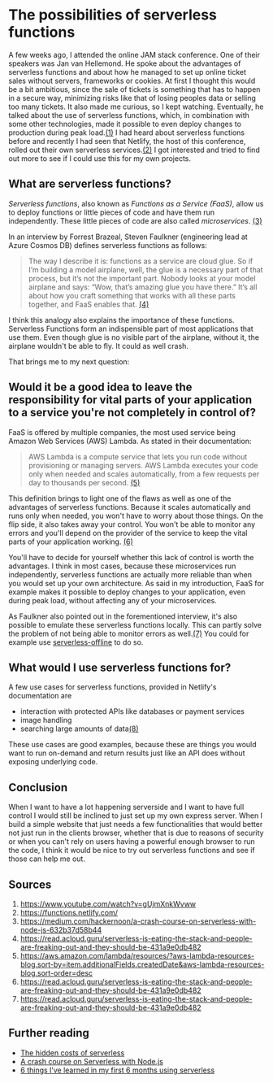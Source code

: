 # The possibilities of serverless functions

A few weeks ago, I attended the online JAM stack conference. One of their speakers was Jan van Hellemond. He spoke about the advantages of serverless functions and about how he managed to set up online ticket sales without servers, frameworks or cookies. At first I thought this would be a bit ambitious, since the sale of tickets is something that has to happen in a secure way, minimizing risks like that of losing peoples data or selling too many tickets. It also made me curious, so I kept watching. Eventually, he talked about the use of serverless functions, which, in combination with some other technologies, made it possible to even deploy changes to production during peak load.[(1)][1] I had heard about serverless functions before and recently I had seen that Netlify, the host of this conference, rolled out their own serverless services.[(2)][2] I got interested and tried to find out more to see if I could use this for my own projects.

## What are serverless functions?
*Serverless functions*, also known as *Functions as a Service (FaaS)*, allow us to deploy functions or little pieces of code and have them run independently. These little pieces of code are also called *microservices*. [(3)][3]

In an interview by Forrest Brazeal, Steven Faulkner (engineering lead at Azure Cosmos DB) defines serverless functions as follows:

> The way I describe it is: functions as a service are cloud glue. So if I’m building a model airplane, well, the glue is a necessary part of that process, but it’s not the important part. Nobody looks at your model airplane and says: “Wow, that’s amazing glue you have there.” It’s all about how you craft something that works with all these parts together, and FaaS enables that. [(4)][4]

I think this analogy also explains the importance of these functions. Serverless Functions form an indispensible part of most applications that use them. Even though glue is no visible part of the airplane, without it, the airplane wouldn't be able to fly. It could as well crash.

That brings me to my next question:

## Would it be a good idea to leave the responsibility for vital parts of your application to a service you're not completely in control of?

FaaS is offered by multiple companies, the most used service being Amazon Web Services (AWS) Lambda. As stated in their documentation:

> AWS Lambda is a compute service that lets you run code without provisioning or managing servers. AWS Lambda executes your code only when needed and scales automatically, from a few requests per day to thousands per second. [(5)][5]

This definition brings to light one of the flaws as well as one of the advantages of serverless functions. Because it scales automatically and runs only when needed, you won't have to worry about those things. On the flip side, it also takes away your control. You won't be able to monitor any errors and you'll depend on the provider of the service to keep the vital parts of your application working. [(6)][6]

You'll have to decide for yourself whether this lack of control is worth the advantages. I think in most cases, because these microservices run independently, serverless functions are actually more reliable than when you would set up your own architecture. As said in my introduction, FaaS  for example makes it possible to deploy changes to your application, even during peak load, without affecting any of your microservices.

As Faulkner also pointed out in the forementioned interview, it's also possible to emulate these serverless functions locally. This can partly solve the problem of not being able to monitor errors as well.[(7)][6] You could for example use [serverless-offline](https://www.npmjs.com/package/serverless-offline) to do so.

## What would I use serverless functions for?
A few use cases for serverless functions, provided in Netlify's documentation are
- interaction with protected APIs like databases or payment services
- image handling
- searching large amounts of data[(8)][8]

These use cases are good examples, because these are things you would want to run on-demand and return results just like an API does without exposing underlying code.

## Conclusion
When I want to have a lot happening serverside and I want to have full control I would still be inclined to just set up my own express server. When I build a simple website that just needs a few functionalities that would better not just run in the clients browser, whether that is due to reasons of security or when you can't rely on users having a powerful enough browser to run the code, I think it would be nice to try out serverless functions and see if those can help me out.

## Sources
1. https://www.youtube.com/watch?v=gUjmXnkWvww
2. https://functions.netlify.com/
3. https://medium.com/hackernoon/a-crash-course-on-serverless-with-node-js-632b37d58b44
4. https://read.acloud.guru/serverless-is-eating-the-stack-and-people-are-freaking-out-and-they-should-be-431a9e0db482
5. https://aws.amazon.com/lambda/resources/?aws-lambda-resources-blog.sort-by=item.additionalFields.createdDate&aws-lambda-resources-blog.sort-order=desc
6. https://read.acloud.guru/serverless-is-eating-the-stack-and-people-are-freaking-out-and-they-should-be-431a9e0db482
7. https://read.acloud.guru/serverless-is-eating-the-stack-and-people-are-freaking-out-and-they-should-be-431a9e0db482

[1]: https://www.youtube.com/watch?v=gUjmXnkWvww
[2]: https://functions.netlify.com/
[3]: https://medium.com/hackernoon/a-crash-course-on-serverless-with-node-js-632b37d58b44
[4]: https://read.acloud.guru/serverless-is-eating-the-stack-and-people-are-freaking-out-and-they-should-be-431a9e0db482
[5]: https://aws.amazon.com/lambda/resources/?aws-lambda-resources-blog.sort-by=item.additionalFields.createdDate&aws-lambda-resources-blog.sort-order=desc
[6]: https://read.acloud.guru/serverless-is-eating-the-stack-and-people-are-freaking-out-and-they-should-be-431a9e0db482
[8]: https://functions.netlify.com/


## Further reading
- [The hidden costs of serverless](https://medium.com/@amiram_26122/the-hidden-costs-of-serverless-6ced7844780b)
- [A crash course on Serverless with Node.js](https://medium.com/hackernoon/a-crash-course-on-serverless-with-node-js-632b37d58b44)
- [6 things I’ve learned in my first 6 months using serverless](https://read.acloud.guru/six-months-of-serverless-lessons-learned-f6da86a73526)
